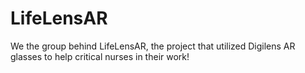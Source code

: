 # LifeLensAR

We the group behind LifeLensAR, the project that utilized Digilens AR glasses to help critical nurses in their work!
